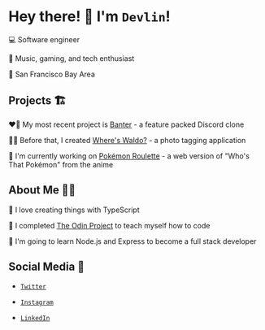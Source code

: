 # Hey there! 👋 I'm `Devlin`!

💻 Software engineer

👤 Music, gaming, and tech enthusiast

📍 San Francisco Bay Area

## Projects 🏗️

❤️‍🔥 My most recent project is [Banter](https://github.com/DevlinRocha/banter) - a feature packed Discord clone

👨‍💻 Before that, I created [Where's Waldo?](https://devlinrocha.github.io/wheres-waldo/#/) - a photo tagging application

👀 I'm currently working on [Pokémon Roulette](https://github.com/DevlinRocha/pokemon-roulette) - a web version of "Who's That Pokémon" from the anime

## About Me 🙋‍♂

💞 I love creating things with TypeScript

🚀 I completed [The Odin Project](https://www.theodinproject.com/) to teach myself how to code

🌱 I'm going to learn Node.js and Express to become a full stack developer

## Social Media 💬

- [`Twitter`](https://twitter.com/DevlinRocha)

- [`Instagram`](https://www.instagram.com/devlinrocha/)

- [`LinkedIn`](https://www.linkedin.com/in/devlinrocha/)


<!--
**DevlinRocha/DevlinRocha** is a ✨ _special_ ✨ repository because its `README.md` (this file) appears on your GitHub profile.

Here are some ideas to get you started:

- 🔭 I’m currently working on ...
- 🌱 I’m currently learning ...
- 👯 I’m looking to collaborate on ...
- 🤔 I’m looking for help with ...
- 💬 Ask me about ...
- 📫 How to reach me: ...
- 😄 Pronouns: ...
- ⚡ Fun fact: ...
-->
